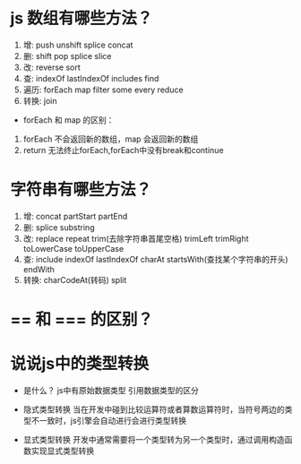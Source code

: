 # js 数组有哪些方法？

1. 增: push unshift splice concat 
2. 删: shift pop splice slice 
3. 改: reverse sort 
4. 查: indexOf lastIndexOf includes find 
5. 遍历: forEach map filter some every reduce
6. 转换: join 

- forEach 和 map 的区别：
1. forEach 不会返回新的数组，map 会返回新的数组
2. return 无法终止forEach,forEach中没有break和continue

# 字符串有哪些方法？

1. 增: concat partStart partEnd
2. 删: splice substring
3. 改: replace repeat trim(去除字符串首尾空格)  trimLeft trimRight toLowerCase toUpperCase
4. 查: include indexOf lastIndexOf charAt startsWith(查找某个字符串的开头) endWith 
5. 转换: charCodeAt(转码) split 

# == 和 === 的区别？

# 说说js中的类型转换
- 是什么？
    js中有原始数据类型 引用数据类型的区分

-  隐式类型转换
    当在开发中碰到比较运算符或者算数运算符时，当符号两边的类型不一致时，js引擎会自动进行会进行类型转换
-  显式类型转换
     开发中通常需要将一个类型转为另一个类型时，通过调用构造函数实现显式类型转换


